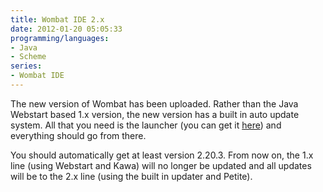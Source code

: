 ```yaml
---
title: Wombat IDE 2.x
date: 2012-01-20 05:05:33
programming/languages:
- Java
- Scheme
series:
- Wombat IDE
---
```

The new version of Wombat has been uploaded. Rather than the Java Webstart based 1.x version, the new version has a built in auto update system. All that you need is the launcher (you can get it <a title="Wombat Launcher Download" href="http://www.cs.indiana.edu/cgi-pub/c211/wombat/">here</a>) and everything should go from there.

You should automatically get at least version 2.20.3. From now on, the 1.x line (using Webstart and Kawa) will no longer be updated and all updates will be to the 2.x line (using the built in updater and Petite).